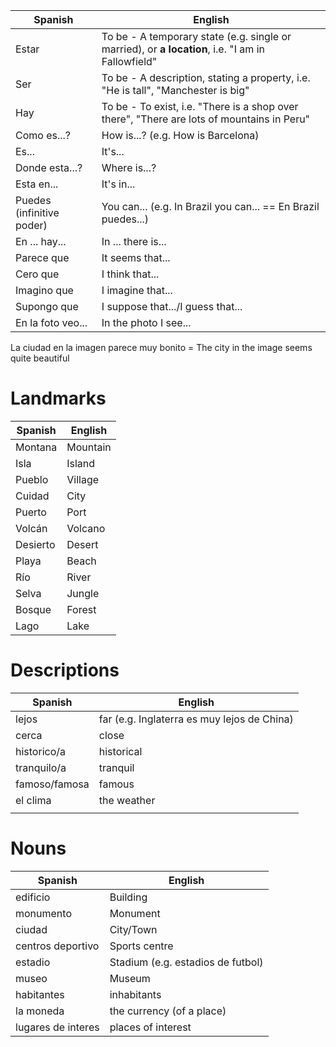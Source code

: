 | Spanish                   | English                                                                                           |
| ------------------------- | ------------------------------------------------------------------------------------------------- |
| Estar                     | To be - A temporary state (e.g. single or married), or **a location**, i.e. "I am in Fallowfield" |
| Ser                       | To be - A description, stating a property, i.e. "He is tall", "Manchester is big"                 |
| Hay                       | To be - To exist, i.e. "There is a shop over there", "There are lots of mountains in Peru"        |
| Como es...?               | How is...? (e.g. How is Barcelona)                                                                |
| Es...                     | It's...                                                                                           |
| Donde esta...?            | Where is...?                                                                                      |
| Esta en...                | It's in...                                                                                        |
| Puedes (infinitive poder) | You can... (e.g. In Brazil you can... == En Brazil puedes...)                                     |
| En ... hay...             | In ... there is...                                                                                |
| Parece que                | It seems that...                                                                                  |
| Cero que                  | I think that...                                                                                   |
| Imagino que               | I imagine that...                                                                                 |
| Supongo que               | I suppose that.../I guess that...                                                                 |
| En la foto veo...         | In the photo I see...                                                                             |

La ciudad en la imagen parece muy bonito = The city in the image seems quite beautiful

# Landmarks

| Spanish  | English  |
| -------- | -------- |
| Montana  | Mountain |
| Isla     | Island   |
| Pueblo   | Village  |
| Cuidad   | City     |
| Puerto   | Port     |
| Volcán   | Volcano  |
| Desierto | Desert   |
| Playa    | Beach    |
| Río      | River    |
| Selva    | Jungle   |
| Bosque   | Forest   |
| Lago     | Lake     |
# Descriptions

| Spanish       | English                                     |
| ------------- | ------------------------------------------- |
| lejos         | far (e.g. Inglaterra es muy lejos de China) |
| cerca         | close                                       |
| historico/a   | historical                                  |
| tranquilo/a   | tranquil                                    |
| famoso/famosa | famous                                      |
| el clima      | the weather                                 |
|               |                                             |
# Nouns

| Spanish            | English                           |
| ------------------ | --------------------------------- |
| edificio           | Building                          |
| monumento          | Monument                          |
| ciudad             | City/Town                         |
| centros deportivo  | Sports centre                     |
| estadio            | Stadium (e.g. estadios de futbol) |
| museo              | Museum                            |
| habitantes         | inhabitants                       |
| la moneda          | the currency (of a place)         |
| lugares de interes | places of interest                |

